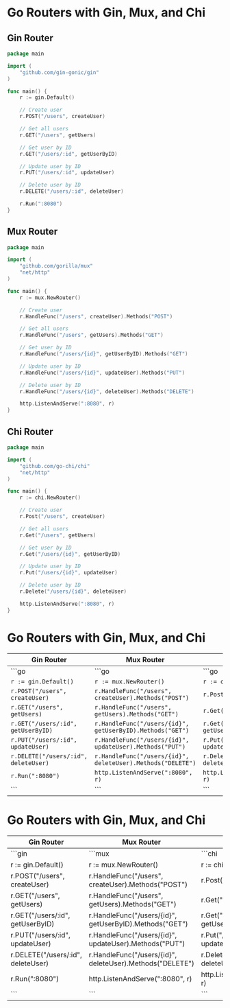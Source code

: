 # Go Routers with Gin, Mux, and Chi

## Gin Router

```go
package main

import (
	"github.com/gin-gonic/gin"
)

func main() {
	r := gin.Default()

	// Create user
	r.POST("/users", createUser)

	// Get all users
	r.GET("/users", getUsers)

	// Get user by ID
	r.GET("/users/:id", getUserByID)

	// Update user by ID
	r.PUT("/users/:id", updateUser)

	// Delete user by ID
	r.DELETE("/users/:id", deleteUser)

	r.Run(":8080")
}
```

## Mux Router

```go
package main

import (
	"github.com/gorilla/mux"
	"net/http"
)

func main() {
	r := mux.NewRouter()

	// Create user
	r.HandleFunc("/users", createUser).Methods("POST")

	// Get all users
	r.HandleFunc("/users", getUsers).Methods("GET")

	// Get user by ID
	r.HandleFunc("/users/{id}", getUserByID).Methods("GET")

	// Update user by ID
	r.HandleFunc("/users/{id}", updateUser).Methods("PUT")

	// Delete user by ID
	r.HandleFunc("/users/{id}", deleteUser).Methods("DELETE")

	http.ListenAndServe(":8080", r)
}
```

## Chi Router

```go
package main

import (
	"github.com/go-chi/chi"
	"net/http"
)

func main() {
	r := chi.NewRouter()

	// Create user
	r.Post("/users", createUser)

	// Get all users
	r.Get("/users", getUsers)

	// Get user by ID
	r.Get("/users/{id}", getUserByID)

	// Update user by ID
	r.Put("/users/{id}", updateUser)

	// Delete user by ID
	r.Delete("/users/{id}", deleteUser)

	http.ListenAndServe(":8080", r)
}
```



# Go Routers with Gin, Mux, and Chi

| **Gin Router**  | **Mux Router**  | **Chi Router**  |
|-----------------|-----------------|-----------------|
| ```go           | ```go           | ```go           |
| `r := gin.Default()` | `r := mux.NewRouter()` | `r := chi.NewRouter()` |
| `r.POST("/users", createUser)` | `r.HandleFunc("/users", createUser).Methods("POST")` | `r.Post("/users", createUser)` |
| `r.GET("/users", getUsers)` | `r.HandleFunc("/users", getUsers).Methods("GET")` | `r.Get("/users", getUsers)` |
| `r.GET("/users/:id", getUserByID)` | `r.HandleFunc("/users/{id}", getUserByID).Methods("GET")` | `r.Get("/users/{id}", getUserByID)` |
| `r.PUT("/users/:id", updateUser)` | `r.HandleFunc("/users/{id}", updateUser).Methods("PUT")` | `r.Put("/users/{id}", updateUser)` |
| `r.DELETE("/users/:id", deleteUser)` | `r.HandleFunc("/users/{id}", deleteUser).Methods("DELETE")` | `r.Delete("/users/{id}", deleteUser)` |
| `r.Run(":8080")` | `http.ListenAndServe(":8080", r)` | `http.ListenAndServe(":8080", r)` |
| ```             | ```             | ```             |


# Go Routers with Gin, Mux, and Chi

| **Gin Router**                                    | **Mux Router**                                    | **Chi Router**                                    |
|---------------------------------------------------|---------------------------------------------------|---------------------------------------------------|
| ```gin                                             | ```mux                                             | ```chi                                             |
| r := gin.Default()                                | r := mux.NewRouter()                             | r := chi.NewRouter()                             |
| r.POST("/users", createUser)                      | r.HandleFunc("/users", createUser).Methods("POST")| r.Post("/users", createUser)                     |
| r.GET("/users", getUsers)                         | r.HandleFunc("/users", getUsers).Methods("GET")   | r.Get("/users", getUsers)                        |
| r.GET("/users/:id", getUserByID)                  | r.HandleFunc("/users/{id}", getUserByID).Methods("GET") | r.Get("/users/{id}", getUserByID)             |
| r.PUT("/users/:id", updateUser)                   | r.HandleFunc("/users/{id}", updateUser).Methods("PUT")   | r.Put("/users/{id}", updateUser)                |
| r.DELETE("/users/:id", deleteUser)                | r.HandleFunc("/users/{id}", deleteUser).Methods("DELETE")| r.Delete("/users/{id}", deleteUser)            |
| r.Run(":8080")                                    | http.ListenAndServe(":8080", r)                   | http.ListenAndServe(":8080", r)                  |
| ```                                               | ```                                               | ```                                               |
